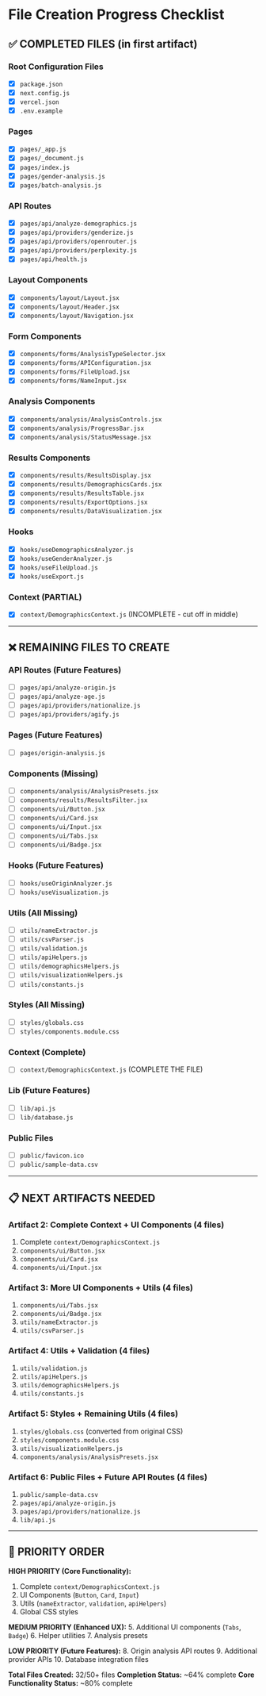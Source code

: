 # File Creation Progress Checklist

## ✅ COMPLETED FILES (in first artifact)

### Root Configuration Files
- [x] `package.json`
- [x] `next.config.js`
- [x] `vercel.json`
- [x] `.env.example`

### Pages
- [x] `pages/_app.js`
- [x] `pages/_document.js`
- [x] `pages/index.js`
- [x] `pages/gender-analysis.js`
- [x] `pages/batch-analysis.js`

### API Routes
- [x] `pages/api/analyze-demographics.js`
- [x] `pages/api/providers/genderize.js`
- [x] `pages/api/providers/openrouter.js`
- [x] `pages/api/providers/perplexity.js`
- [x] `pages/api/health.js`

### Layout Components
- [x] `components/layout/Layout.jsx`
- [x] `components/layout/Header.jsx`
- [x] `components/layout/Navigation.jsx`

### Form Components
- [x] `components/forms/AnalysisTypeSelector.jsx`
- [x] `components/forms/APIConfiguration.jsx`
- [x] `components/forms/FileUpload.jsx`
- [x] `components/forms/NameInput.jsx`

### Analysis Components
- [x] `components/analysis/AnalysisControls.jsx`
- [x] `components/analysis/ProgressBar.jsx`
- [x] `components/analysis/StatusMessage.jsx`

### Results Components
- [x] `components/results/ResultsDisplay.jsx`
- [x] `components/results/DemographicsCards.jsx`
- [x] `components/results/ResultsTable.jsx`
- [x] `components/results/ExportOptions.jsx`
- [x] `components/results/DataVisualization.jsx`

### Hooks
- [x] `hooks/useDemographicsAnalyzer.js`
- [x] `hooks/useGenderAnalyzer.js`
- [x] `hooks/useFileUpload.js`
- [x] `hooks/useExport.js`

### Context (PARTIAL)
- [x] `context/DemographicsContext.js` (INCOMPLETE - cut off in middle)

---

## ❌ REMAINING FILES TO CREATE

### API Routes (Future Features)
- [ ] `pages/api/analyze-origin.js`
- [ ] `pages/api/analyze-age.js`
- [ ] `pages/api/providers/nationalize.js`
- [ ] `pages/api/providers/agify.js`

### Pages (Future Features)
- [ ] `pages/origin-analysis.js`

### Components (Missing)
- [ ] `components/analysis/AnalysisPresets.jsx`
- [ ] `components/results/ResultsFilter.jsx`
- [ ] `components/ui/Button.jsx`
- [ ] `components/ui/Card.jsx`
- [ ] `components/ui/Input.jsx`
- [ ] `components/ui/Tabs.jsx`
- [ ] `components/ui/Badge.jsx`

### Hooks (Future Features)
- [ ] `hooks/useOriginAnalyzer.js`
- [ ] `hooks/useVisualization.js`

### Utils (All Missing)
- [ ] `utils/nameExtractor.js`
- [ ] `utils/csvParser.js`
- [ ] `utils/validation.js`
- [ ] `utils/apiHelpers.js`
- [ ] `utils/demographicsHelpers.js`
- [ ] `utils/visualizationHelpers.js`
- [ ] `utils/constants.js`

### Styles (All Missing)
- [ ] `styles/globals.css`
- [ ] `styles/components.module.css`

### Context (Complete)
- [ ] `context/DemographicsContext.js` (COMPLETE THE FILE)

### Lib (Future Features)
- [ ] `lib/api.js`
- [ ] `lib/database.js`

### Public Files
- [ ] `public/favicon.ico`
- [ ] `public/sample-data.csv`

---

## 📋 NEXT ARTIFACTS NEEDED

### Artifact 2: Complete Context + UI Components (4 files)
1. Complete `context/DemographicsContext.js`
2. `components/ui/Button.jsx`
3. `components/ui/Card.jsx`
4. `components/ui/Input.jsx`

### Artifact 3: More UI Components + Utils (4 files)
1. `components/ui/Tabs.jsx`
2. `components/ui/Badge.jsx`
3. `utils/nameExtractor.js`
4. `utils/csvParser.js`

### Artifact 4: Utils + Validation (4 files)
1. `utils/validation.js`
2. `utils/apiHelpers.js`
3. `utils/demographicsHelpers.js`
4. `utils/constants.js`

### Artifact 5: Styles + Remaining Utils (4 files)
1. `styles/globals.css` (converted from original CSS)
2. `styles/components.module.css`
3. `utils/visualizationHelpers.js`
4. `components/analysis/AnalysisPresets.jsx`

### Artifact 6: Public Files + Future API Routes (4 files)
1. `public/sample-data.csv`
2. `pages/api/analyze-origin.js`
3. `pages/api/providers/nationalize.js`
4. `lib/api.js`

---

## 🎯 PRIORITY ORDER

**HIGH PRIORITY (Core Functionality):**
1. Complete `context/DemographicsContext.js`
2. UI Components (`Button`, `Card`, `Input`)
3. Utils (`nameExtractor`, `validation`, `apiHelpers`)
4. Global CSS styles

**MEDIUM PRIORITY (Enhanced UX):**
5. Additional UI components (`Tabs`, `Badge`)
6. Helper utilities
7. Analysis presets

**LOW PRIORITY (Future Features):**
8. Origin analysis API routes
9. Additional provider APIs
10. Database integration files

**Total Files Created:** 32/50+ files
**Completion Status:** ~64% complete
**Core Functionality Status:** ~80% complete